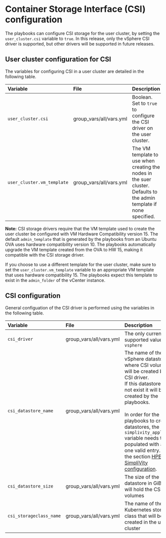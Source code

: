 # Container Storage Interface (CSI) configuration

The playbooks can configure CSI storage for the user cluster, by setting the `user_cluster.csi` variable to `true`.
In this release, only the vSphere CSI driver is supported, but other drivers will be supported in future releases.

## User cluster configuration for CSI

The variables for configuring CSI in a user cluster are detailed in the following table.


|Variable|File|Description|
|:-------|:---|:----------|
|`user_cluster.csi`|group_vars/all/vars.yml|Boolean. Set to `true` to configure the CSI driver on the user cluster.|
|`user_cluster.vm_template`|group_vars/all/vars.yml|The VM template to use when creating the nodes in the suer cluster.<br>Defaults to the admin template if none specified.|


**Note:** CSI storage drivers require that the VM template used to create the user cluster be configured with VM Hardware
Compatibility version 15. The default `admin_template` that is generated by the playbooks from an Ubuntu OVA uses hardware
compatibility version 10. The playbooks automatically upgrade the VM template created from the OVA to HW 15, making it compatible with the CSI storage driver.

If you choose to use a different template for the user cluster, make sure to set the
`user_cluster.vm_template` variable to an appropriate
VM template that uses hardware compatibility 15. The playbooks expect this template to exist in the `admin_folder` of the vCenter instance.

## CSI configuration

General configuation of the CSI driver is performed using the variables in the following table.

|Variable|File|Description|
|:-------|:---|:----------|
|`csi_driver`|group_vars/all/vars.yml|The only currently supported value is `vsphere`|
|`csi_datastore_name`|group_vars/all/vars.yml|The name of the vSphere datastore where CSI volumes will be created by the CSI driver.<br>If this datastore does not exist it will be created by the playbooks.<br><br>In order for the playbooks to create datastores, the `simplivity_appliances` variable needs to be populated with at least one valid entry. See the section [HPE SimpliVity configuration](simplivity-config).|
|`csi_datastore_size`|group_vars/all/vars.yml|The size of the datastore in GiB that will hold the CSI volumes|
|`csi_storageclass_name`|group_vars/all/vars.yml|The name of the Kubernetes storage class that will be created in the user cluster|




